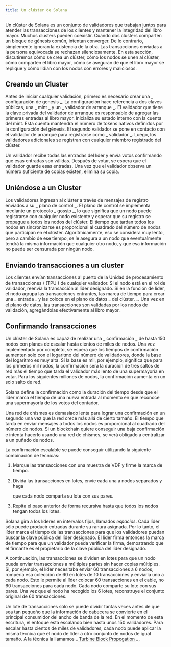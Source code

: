 ```yaml
---
title: Un clúster de Solana
---
```


Un clúster de Solana es un conjunto de validadores que trabajan juntos para atender las transacciones de los clientes y mantener la integridad del libro mayor. Muchos clusters pueden coexistir. Cuando dos clusters comparten un bloque de génesis común, intentan converger. De lo contrario, simplemente ignoran la existencia de la otra. Las transacciones enviadas a la persona equivocada se rechazan silenciosamente. En esta sección, discutiremos cómo se crea un clúster, cómo los nodos se unen al clúster, cómo comparten el libro mayor, cómo se aseguran de que el libro mayor se replique y cómo lidian con los nodos con errores y maliciosos.

## Creando un Cluster

Antes de iniciar cualquier validación, primero es necesario crear una _ configuración de genesis _. La configuración hace referencia a dos claves públicas, una _ mint _ y un _ validador de arranque _. El validador que tiene la clave privada del validador de arranque es responsable de agregar las primeras entradas al libro mayor. Inicializa su estado interno con la cuenta del mint. Esta cuenta mantendrá el número de tokens nativos definidos por la configuración del génesis. El segundo validador se pone en contacto con el validador de arranque para registrarse como _ validador _. Luego, los validadores adicionales se registran con cualquier miembro registrado del clúster.

Un validador recibe todas las entradas del líder y envía votos confirmando que esas entradas son válidas. Después de votar, se espera que el validador guarde esas entradas. Una vez que el validador observa un número suficiente de copias existen, elimina su copia.

## Uniéndose a un Cluster

Los validadores ingresan al clúster a través de mensajes de registro enviados a su _ plano de control _. El plano de control se implementa mediante un protocolo _ gossip _, lo que significa que un nodo puede registrarse con cualquier nodo existente y esperar que su registro se propague a todos los nodos del clúster. El tiempo que tardan todos los nodos en sincronizarse es proporcional al cuadrado del número de nodos que participan en el clúster. Algorítmicamente, eso se considera muy lento, pero a cambio de ese tiempo, se le asegura a un nodo que eventualmente tendrá la misma información que cualquier otro nodo, y que esa información no puede ser censurada por ningún nodo.

## Enviando transacciones a un cluster

Los clientes envían transacciones al puerto de la Unidad de procesamiento de transacciones \ (TPU \) de cualquier validador. Si el nodo está en el rol de validador, reenvía la transacción al líder designado. Si en la función de líder, el nodo agrupa las transacciones entrantes, las marca de tiempo para crear una _ entrada _ y las coloca en el plano de datos _ del clúster. _. Una vez en el plano de datos, las transacciones son validadas por los nodos de validación, agregándolas efectivamente al libro mayor.

## Confirmando transacciones

Un clúster de Solana es capaz de realizar una _ confirmación _ de hasta 150 nodos con planes de escalar hasta cientos de miles de nodos. Una vez implementado por completo, se espera que los tiempos de confirmación aumenten solo con el logaritmo del número de validadores, donde la base del logaritmo es muy alta. Si la base es mil, por ejemplo, significa que para los primeros mil nodos, la confirmación será la duración de tres saltos de red más el tiempo que tarda el validador más lento de una supermayoría en votar. Para los siguientes millones de nodos, la confirmación aumenta en un solo salto de red.

Solana define la confirmación como la duración del tiempo desde que el líder marca el tiempo de una nueva entrada al momento en que reconoce una supermayoría de los votos del contador.

Una red de chismes es demasiado lenta para lograr una confirmación en un segundo una vez que la red crece más allá de cierto tamaño. El tiempo que tarda en enviar mensajes a todos los nodos es proporcional al cuadrado del número de nodos. Si un blockchain quiere conseguir una baja confirmación e intenta hacerlo usando una red de chismes, se verá obligado a centralizar a un puñado de nodos.

La confirmación escalable se puede conseguir utilizando la siguiente combinación de técnicas:

1. Marque las transacciones con una muestra de VDF y firme la marca de tiempo.
2. Divida las transacciones en lotes, envíe cada una a nodos separados y haga

   que cada nodo comparta su lote con sus pares.

3. Repita el paso anterior de forma recursiva hasta que todos los nodos tengan todos los lotes.

Solana gira a los líderes en intervalos fijos, llamados _espacios_. Cada líder sólo puede producir entradas durante su ranura asignada. Por lo tanto, el líder marca el tiempo de las transacciones para que los validadores puedan buscar la clave pública del líder designado. El líder firma entonces la marca de tiempo para que un validador pueda verificar la firma, demostrando que el firmante es el propietario de la clave pública del líder designado.

A continuación, las transacciones se dividen en lotes para que un nodo pueda enviar transacciones a múltiples partes sin hacer copias múltiples. Si, por ejemplo, el líder necesitaba enviar 60 transacciones a 6 nodos, rompería esa colección de 60 en lotes de 10 transacciones y enviaría uno a cada nodo. Esto le permite al líder colocar 60 transacciones en el cable, no 60 transacciones para cada nodo. Cada nodo comparte su lote con sus pares. Una vez que el nodo ha recogido los 6 lotes, reconstruye el conjunto original de 60 transacciones.

Un lote de transacciones sólo se puede dividir tantas veces antes de que sea tan pequeño que la información de cabecera se convierte en el principal consumidor del ancho de banda de la red. En el momento de esta escritura, el enfoque está escalando bien hasta unos 150 validadores. Para escalar hasta cientos de miles de validadores, cada nodo puede aplicar la misma técnica que el nodo de líder a otro conjunto de nodos de igual tamaño. A la técnica la llamamos [ _ Turbine Block Propogation _ ](turbine-block-propagation.md).
